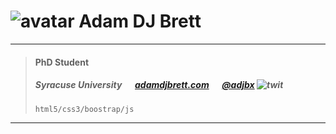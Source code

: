 
# ![avatar][] Adam DJ Brett

---

> #### PhD Student
> #####  Syracuse University &emsp; [adamdjbrett.com][homepage] &emsp; [@adjbx][twitter] ![twit][]
> `html5/css3/boostrap/js`

---
[avatar]: http://adamdjbrett.com/assets/img/logo.png
[homepage]: http://adamdjbrett.com
[twitter]: https://twitter.com/adjbx
[twit]: http://cdn-careers.sstatic.net/careers/Img/icon-twitter.png?v=b1bd58ad2034